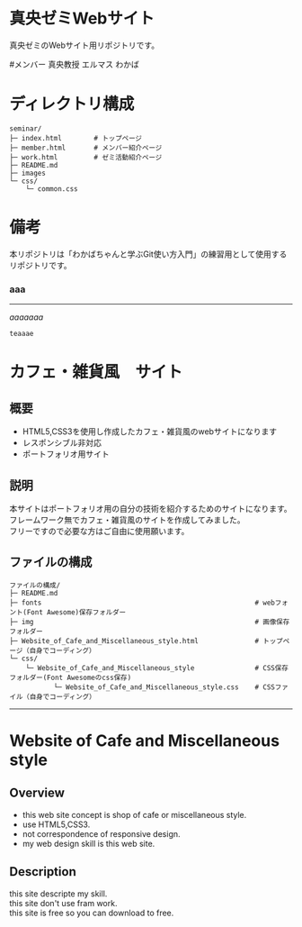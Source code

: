 # 真央ゼミWebサイト
真央ゼミのWebサイト用リポジトリです。

#メンバー
真央教授
エルマス
わかば

# ディレクトリ構成
```
seminar/
├─ index.html        # トップページ
├─ member.html       # メンバー紹介ページ
├─ work.html         # ゼミ活動紹介ページ
├─ README.md
├─ images
└─ css/
    └─ common.css
```

# 備考
本リポジトリは「わかばちゃんと学ぶGit使い方入門」の練習用として使用するリポジトリです。


### aaa
***
*aaaaaaa*
```
teaaae
```

# カフェ・雑貨風　サイト
## 概要
* HTML5,CSS3を使用し作成したカフェ・雑貨風のwebサイトになります
* レスポンシブル非対応
* ポートフォリオ用サイト
## 説明
本サイトはポートフォリオ用の自分の技術を紹介するためのサイトになります。  
フレームワーク無でカフェ・雑貨風のサイトを作成してみました。  
フリーですので必要な方はご自由に使用願います。  
## ファイルの構成
```
ファイルの構成/
├─ README.md
├─ fonts                                                     # webフォント(Font Awesome)保存フォルダー
├─ img                                                       # 画像保存フォルダー
├─ Website_of_Cafe_and_Miscellaneous_style.html              # トップページ（自身でコーディング）
└─ css/
    └─ Website_of_Cafe_and_Miscellaneous_style               # CSS保存フォルダー(Font Awesomeのcss保存)
           └─ Website_of_Cafe_and_Miscellaneous_style.css    # CSSファイル（自身でコーディング）
```


***


# Website of Cafe and Miscellaneous style
## Overview
* this web site concept is shop of cafe or miscellaneous style.
* use HTML5,CSS3.
* not correspondence of responsive design.
* my web design skill is this web site.
## Description
this site descripte my skill.  
this site don't use fram work.  
this site is free so you can download to free.  

